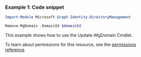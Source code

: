 ### Example 1: Code snippet

```powershellImport-Module Microsoft.Graph.Identity.DirectoryManagement

Remove-MgDomain -DomainId $domainId
```
This example shows how to use the Update-MgDomain Cmdlet.
To learn about permissions for this resource, see the [permissions reference](/graph/permissions-reference).

